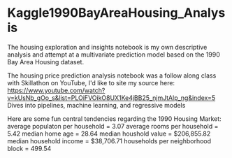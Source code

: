 # Kaggle1990BayAreaHousing_Analysis

The housing exploration and insights notebook is my own descriptive analysis and attempt at a multivariate prediction model based on the 1990 Bay Area Housing dataset.

The housing price prediction analysis notebook was a follow along class with Skillathon on YouTube, I'd like to site my source here:
https://www.youtube.com/watch?v=kUsNb_gOo_s&list=PLOiFVOikO8UX1Ke4jBB25_njmJtAlp_ng&index=5
Dives into pipelines, machine learning, and regressive models

Here are some fun central tendencies regarding the 1990 Housing Market:
average populaton per household = 3.07 
average rooms per household = 5.42
median home age = 28.64 
median houshold value = $206,855.82 
median household income = $38,706.71
households per neighborhood block = 499.54
